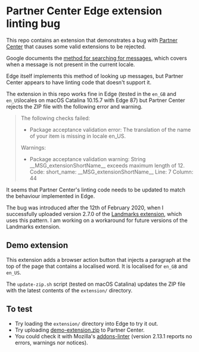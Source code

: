 Partner Center Edge extension linting bug
=========================================

This repo contains an extension that demonstrates a bug with [Partner Center](https://partner.microsoft.com/en-gb/dashboard) that causes some valid extensions to be rejected.

Google documents the [method for searching for messages](https://developer.chrome.com/extensions/i18n#locales-usage), which covers when a message is not present in the current locale.

Edge itself implements this method of looking up messages, but Partner Center appears to have linting code that doesn't support it.

The extension in this repo works fine in Edge (tested in the `en_GB` and `en_US`locales on macOS Catalina 10.15.7 with Edge 87) but Partner Center rejects the ZIP file with the following error and warning.

> The following checks failed:
>
> * Package acceptance validation error: The translation of the name of your item is missing in locale en_US.
>
> Warnings:
>
> * Package acceptance validation warning: String \_\_MSG\_extensionShortName\_\_ exceeds maximum length of 12. Code: short\_name: \_\_MSG\_extensionShortName\_\_ Line: 7 Column: 44

It seems that Partner Center's linting code needs to be updated to match the behaviour implemented in Edge.

The bug was introduced after the 12th of February 2020, when I successfully uploaded version 2.7.0 of the [Landmarks extension](https://microsoftedge.microsoft.com/addons/detail/oemdnnhhfhdhilalibobndhoahcaiboe), which uses this pattern. I am working on a workaround for future versions of the Landmarks extension.

Demo extension
--------------

This extension adds a browser action button that injects a paragraph at the top of the page that contains a localised word. It is localised for `en_GB` and `en_US`.

The `update-zip.sh` script (tested on macOS Catalina) updates the ZIP file with the latest contents of the `extension/` directory.

To test
-------

* Try loading the `extension/` directory into Edge to try it out.
* Try uploading [demo-extension.zip](demo-extension.zip) to Partner Center.
* You could check it with Mozilla's [addons-linter](https://github.com/mozilla/addons-linter) (version 2.13.1 reports no errors, warnings nor notices).
